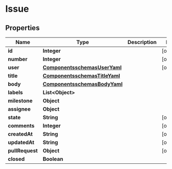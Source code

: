 # Issue

## Properties
Name | Type | Description | Notes
------------ | ------------- | ------------- | -------------
**id** | **Integer** |  |  [optional]
**number** | **Integer** |  |  [optional]
**user** | [**ComponentsschemasUserYaml**](ComponentsschemasUserYaml.md) |  |  [optional]
**title** | [**ComponentsschemasTitleYaml**](ComponentsschemasTitleYaml.md) |  | 
**body** | [**ComponentsschemasBodyYaml**](ComponentsschemasBodyYaml.md) |  | 
**labels** | **List&lt;Object&gt;** |  | 
**milestone** | **Object** |  | 
**assignee** | **Object** |  | 
**state** | **String** |  |  [optional]
**comments** | **Integer** |  |  [optional]
**createdAt** | **String** |  |  [optional]
**updatedAt** | **String** |  |  [optional]
**pullRequest** | **Object** |  |  [optional]
**closed** | **Boolean** |  | 
